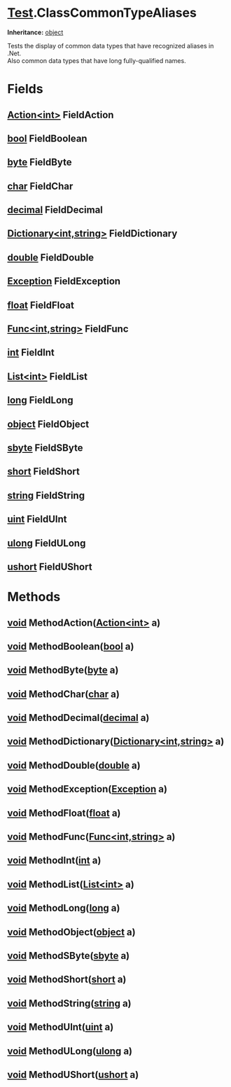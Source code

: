 # [Test](TableOfContents.Test.md).ClassCommonTypeAliases

**Inheritance:** [object](https://docs.microsoft.com/en-us/dotnet/api/system.object)  

Tests the display of common data types that have recognized aliases in .Net.  
Also common data types that have long fully-qualified names.  

# Fields

## [Action&lt;int&gt;](https://docs.microsoft.com/en-us/dotnet/api/system.action-1) FieldAction

## [bool](https://docs.microsoft.com/en-us/dotnet/api/system.boolean) FieldBoolean

## [byte](https://docs.microsoft.com/en-us/dotnet/api/system.byte) FieldByte

## [char](https://docs.microsoft.com/en-us/dotnet/api/system.char) FieldChar

## [decimal](https://docs.microsoft.com/en-us/dotnet/api/system.decimal) FieldDecimal

## [Dictionary&lt;int,string&gt;](https://docs.microsoft.com/en-us/dotnet/api/system.collections.generic.dictionary-2) FieldDictionary

## [double](https://docs.microsoft.com/en-us/dotnet/api/system.double) FieldDouble

## [Exception](https://docs.microsoft.com/en-us/dotnet/api/system.exception) FieldException

## [float](https://docs.microsoft.com/en-us/dotnet/api/system.single) FieldFloat

## [Func&lt;int,string&gt;](https://docs.microsoft.com/en-us/dotnet/api/system.func-2) FieldFunc

## [int](https://docs.microsoft.com/en-us/dotnet/api/system.int32) FieldInt

## [List&lt;int&gt;](https://docs.microsoft.com/en-us/dotnet/api/system.collections.generic.list-1) FieldList

## [long](https://docs.microsoft.com/en-us/dotnet/api/system.int64) FieldLong

## [object](https://docs.microsoft.com/en-us/dotnet/api/system.object) FieldObject

## [sbyte](https://docs.microsoft.com/en-us/dotnet/api/system.sbyte) FieldSByte

## [short](https://docs.microsoft.com/en-us/dotnet/api/system.int16) FieldShort

## [string](https://docs.microsoft.com/en-us/dotnet/api/system.string) FieldString

## [uint](https://docs.microsoft.com/en-us/dotnet/api/system.uint32) FieldUInt

## [ulong](https://docs.microsoft.com/en-us/dotnet/api/system.uint64) FieldULong

## [ushort](https://docs.microsoft.com/en-us/dotnet/api/system.uint16) FieldUShort

# Methods

## [void](https://docs.microsoft.com/en-us/dotnet/api/system.void) MethodAction([Action&lt;int&gt;](https://docs.microsoft.com/en-us/dotnet/api/system.action-1) a)

## [void](https://docs.microsoft.com/en-us/dotnet/api/system.void) MethodBoolean([bool](https://docs.microsoft.com/en-us/dotnet/api/system.boolean) a)

## [void](https://docs.microsoft.com/en-us/dotnet/api/system.void) MethodByte([byte](https://docs.microsoft.com/en-us/dotnet/api/system.byte) a)

## [void](https://docs.microsoft.com/en-us/dotnet/api/system.void) MethodChar([char](https://docs.microsoft.com/en-us/dotnet/api/system.char) a)

## [void](https://docs.microsoft.com/en-us/dotnet/api/system.void) MethodDecimal([decimal](https://docs.microsoft.com/en-us/dotnet/api/system.decimal) a)

## [void](https://docs.microsoft.com/en-us/dotnet/api/system.void) MethodDictionary([Dictionary&lt;int,string&gt;](https://docs.microsoft.com/en-us/dotnet/api/system.collections.generic.dictionary-2) a)

## [void](https://docs.microsoft.com/en-us/dotnet/api/system.void) MethodDouble([double](https://docs.microsoft.com/en-us/dotnet/api/system.double) a)

## [void](https://docs.microsoft.com/en-us/dotnet/api/system.void) MethodException([Exception](https://docs.microsoft.com/en-us/dotnet/api/system.exception) a)

## [void](https://docs.microsoft.com/en-us/dotnet/api/system.void) MethodFloat([float](https://docs.microsoft.com/en-us/dotnet/api/system.single) a)

## [void](https://docs.microsoft.com/en-us/dotnet/api/system.void) MethodFunc([Func&lt;int,string&gt;](https://docs.microsoft.com/en-us/dotnet/api/system.func-2) a)

## [void](https://docs.microsoft.com/en-us/dotnet/api/system.void) MethodInt([int](https://docs.microsoft.com/en-us/dotnet/api/system.int32) a)

## [void](https://docs.microsoft.com/en-us/dotnet/api/system.void) MethodList([List&lt;int&gt;](https://docs.microsoft.com/en-us/dotnet/api/system.collections.generic.list-1) a)

## [void](https://docs.microsoft.com/en-us/dotnet/api/system.void) MethodLong([long](https://docs.microsoft.com/en-us/dotnet/api/system.int64) a)

## [void](https://docs.microsoft.com/en-us/dotnet/api/system.void) MethodObject([object](https://docs.microsoft.com/en-us/dotnet/api/system.object) a)

## [void](https://docs.microsoft.com/en-us/dotnet/api/system.void) MethodSByte([sbyte](https://docs.microsoft.com/en-us/dotnet/api/system.sbyte) a)

## [void](https://docs.microsoft.com/en-us/dotnet/api/system.void) MethodShort([short](https://docs.microsoft.com/en-us/dotnet/api/system.int16) a)

## [void](https://docs.microsoft.com/en-us/dotnet/api/system.void) MethodString([string](https://docs.microsoft.com/en-us/dotnet/api/system.string) a)

## [void](https://docs.microsoft.com/en-us/dotnet/api/system.void) MethodUInt([uint](https://docs.microsoft.com/en-us/dotnet/api/system.uint32) a)

## [void](https://docs.microsoft.com/en-us/dotnet/api/system.void) MethodULong([ulong](https://docs.microsoft.com/en-us/dotnet/api/system.uint64) a)

## [void](https://docs.microsoft.com/en-us/dotnet/api/system.void) MethodUShort([ushort](https://docs.microsoft.com/en-us/dotnet/api/system.uint16) a)

